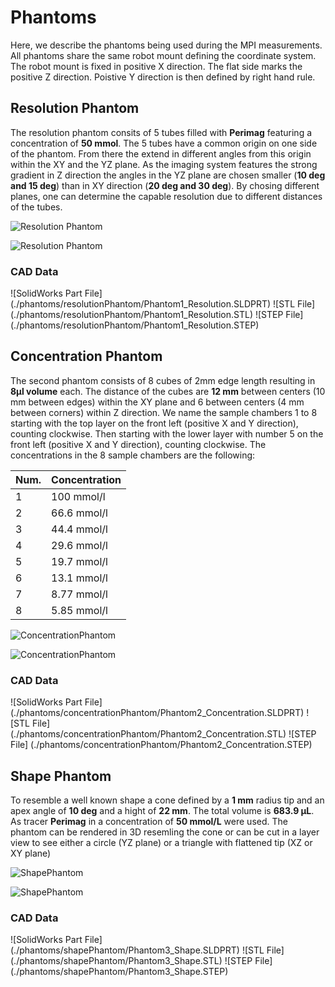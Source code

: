 # Phantoms

Here, we describe the phantoms being used during the MPI measurements. All phantoms share the same robot mount defining the coordinate system. The robot mount is fixed in positive X direction. The flat side marks the positive Z direction. Poistive Y direction is then defined by right hand rule.


## Resolution Phantom

The resolution phantom consits of 5 tubes filled with **Perimag** featuring a concentration of **50 mmol**.
The 5 tubes have a common origin on one side of the phantom. From there the extend in different angles from this origin within the XY and the YZ plane. As the imaging system features the strong gradient in Z direction the angles in the YZ plane are chosen smaller (**10 deg and 15 deg**) than in XY direction (**20 deg and 30 deg**).
By chosing different planes, one can determine the capable resolution due to different distances of the tubes.

![Resolution Phantom](./phantoms/resolutionPhantom/resolutionPhantom_1.JPG)

![Resolution Phantom](./phantoms/resolutionPhantom/resolutionPhantom_2.JPG)

### CAD Data

![SolidWorks Part File] (./phantoms/resolutionPhantom/Phantom1_Resolution.SLDPRT)
![STL File] (./phantoms/resolutionPhantom/Phantom1_Resolution.STL)
![STEP File] (./phantoms/resolutionPhantom/Phantom1_Resolution.STEP)


## Concentration Phantom

The second phantom consists of 8 cubes of 2mm edge length resulting in **8µl volume** each. The distance of the cubes are **12 mm** between centers (10 mm between edges)  within the XY plane and 6 between centers (4 mm between corners) within Z direction.
We name the sample chambers 1 to 8 starting with the top layer on the front left (positive X and Y direction), counting clockwise. Then starting with the lower layer with number 5 on the front left (positive X and Y direction), counting clockwise.
The concentrations in the 8 sample chambers are the following:

| Num. | Concentration |
| ------------------ | ------ |
| 1 | 100 mmol/l |
| 2 | 66.6 mmol/l |
| 3 | 44.4 mmol/l |
| 4 | 29.6 mmol/l |
| 5 | 19.7 mmol/l |
| 6 | 13.1 mmol/l |
| 7 | 8.77 mmol/l |
| 8 | 5.85 mmol/l |

![ConcentrationPhantom](./phantoms/concentrationPhantom/concentrationPhantom_1.JPG)

![ConcentrationPhantom](./phantoms/concentrationPhantom/concentrationPhantom_1.JPG)

### CAD Data

![SolidWorks Part File] (./phantoms/concentrationPhantom/Phantom2_Concentration.SLDPRT)
![STL File] (./phantoms/concentrationPhantom/Phantom2_Concentration.STL)
![STEP File] (./phantoms/concentrationPhantom/Phantom2_Concentration.STEP)

## Shape Phantom

To resemble a well known shape a cone defined by a **1 mm** radius tip and an apex angle of **10 deg** and a hight of **22 mm**. The total volume is **683.9 µL**. As tracer **Perimag** in a concentration of **50 mmol/L** were used. The phantom can be rendered in 3D resemling the cone or can be cut in a layer view to see either a circle (YZ plane) or a triangle with flattened tip (XZ or XY plane)

![ShapePhantom](./phantoms/shapePhantom/shapePhantom_1.JPG)

![ShapePhantom](./phantoms/shapePhantom/shapePhantom_2.JPG)

### CAD Data

![SolidWorks Part File] (./phantoms/shapePhantom/Phantom3_Shape.SLDPRT)
![STL File] (./phantoms/shapePhantom/Phantom3_Shape.STL)
![STEP File] (./phantoms/shapePhantom/Phantom3_Shape.STEP)
